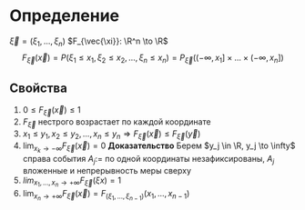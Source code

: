 # Определение
$\vec{\xi} = (\xi_1, ..., \xi_n)$
$F_{\vec{\xi}}: \R^n \to \R$
$$F_{\vec{\xi}}(\vec{x}) = P(\xi_1 \leq x_1, \xi_2 \leq x_2, ..., \xi_n \leq x_n) = P_{\vec{\xi}}((-\infty, x_1] \times ... \times (-\infty, x_n])$$
## Свойства
1. $0 \leq F_{\vec{\xi}}(\vec{x}) \leq 1$ 
2. $F_{\vec{\xi}}$ нестрого возрастает по каждой координате
3. $x_1 \leq y_1, x_2 \leq y_2, ..., x_n \leq y_n \Rightarrow F_{\vec{\xi}} (\vec{x}) \leq F_{\vec{\xi}}(\vec{y})$ 
4. $\lim_{x_k \to -\infty} F_{\vec{\xi}} (\vec{x}) = 0$
   **Доказательство** Берем $y_j \in \R, y_j \to \infty$ справа
   события $A_j :=$ по одной координаты незафиксированы, $A_j$ вложенные и непрерывность меры сверху
5. $lim_{x_1, ..., x_n \to +\infty} F_{\vec{\xi}} (\xi{x}) = 1$
6. $\lim_{x_n \to +\infty} F_{\vec{\xi}}(\vec{x}) = F_{(\xi_1, ..., \xi_{n-1})} (x_1,...,x_{n-1})$